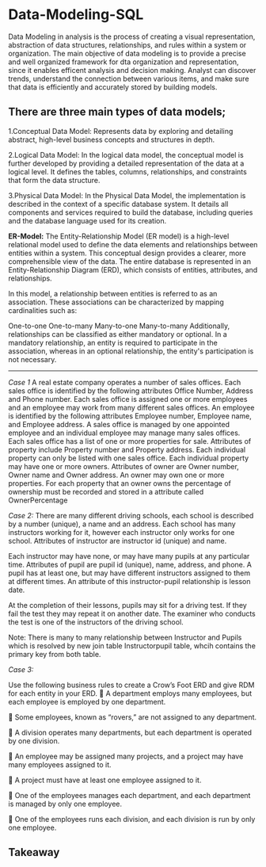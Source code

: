 # Data-Modeling-SQL
Data Modeling in analysis is the process of creating a visual representation, abstraction of data structures, relationships, and rules within a system or organization. The main objective of data modeling is to provide a precise and well organized framework for dta organization and representation, since it enables efficent analysis and decision making. Analyst can discover trends, understand the connection between various items, and make sure that data is efficiently and accurately stored by building models.

## There are three main types of data models; 
1.Conceptual Data Model: Represents data by exploring and detailing abstract, high-level business concepts and structures in depth.

2.Logical Data Model: In the logical data model, the conceptual model is further developed by providing a detailed representation of the data at a logical level. It defines the tables, columns, relationships, and constraints that form the data structure.  

3.Physical Data Model: In the Physical Data Model, the implementation is described in the context of a specific database system. It details all components and services required to build the database, including queries and the database language used for its creation.

**ER-Model:** The Entity-Relationship Model (ER model) is a high-level relational model used to define the data elements and relationships between entities within a system. This conceptual design provides a clearer, more comprehensible view of the data. The entire database is represented in an Entity-Relationship Diagram (ERD), which consists of entities, attributes, and relationships.

In this model, a relationship between entities is referred to as an association. These associations can be characterized by mapping cardinalities such as:

One-to-one
One-to-many
Many-to-one
Many-to-many
Additionally, relationships can be classified as either mandatory or optional. In a mandatory relationship, an entity is required to participate in the association, whereas in an optional relationship, the entity's participation is not necessary.

____

*Case 1*
A real estate company operates a number of sales offices. Each sales office is identified by the following
attributes Office Number, Address and Phone number.
Each sales office is assigned one or more employees and an employee may work from many different sales
offices. An employee is identified by the following attributes Employee number, Employee name, and
Employee address.
A sales office is managed by one appointed employee and an individual employee may manage many sales
offices.
Each sales office has a list of one or more properties for sale. Attributes of property include Property number
and Property address.
Each individual property can only be listed with one sales office.
Each individual property may have one or more owners. Attributes of owner are Owner number, Owner name
and Owner address. An owner may own one or more properties.
For each property that an owner owns the percentage of ownership must be recorded and stored in a attribute
called OwnerPercentage


*Case 2:* 
There are many different driving schools, each school is described by a number (unique), a name and an
address. Each school has many instructors working for it, however each instructor only works for one school. Attributes
of instructor are instructor id (unique) and name.

Each instructor may have none, or may have many pupils at any particular time. Attributes of pupil are pupil id
(unique), name, address, and phone. A pupil has at least one, but may have different instructors assigned to
them at different times. An attribute of this instructor-pupil relationship is lesson date.

At the completion of their lessons, pupils may sit for a driving test. If they fail the test they may repeat it on
another date. The examiner who conducts the test is one of the instructors of the driving school.


Note: There is many to many relationship between Instructor and Pupils which is resolved by new join table Instructorpupil table, whcih contains the primary key from both table.

*Case 3:*

Use the following business rules to create a Crow’s Foot ERD and give RDM for each
entity in your ERD.
 A department employs many employees, but each employee is employed by one department.  

 Some employees, known as “rovers,” are not assigned to any department.  

 A division operates many departments, but each department is operated by one division.  

 An employee may be assigned many projects, and a project may have many employees
assigned to it.  

 A project must have at least one employee assigned to it.  

 One of the employees manages each department, and each department is managed by only
one employee.  

 One of the employees runs each division, and each division is run by only one employee.



**Takeaway**
-
